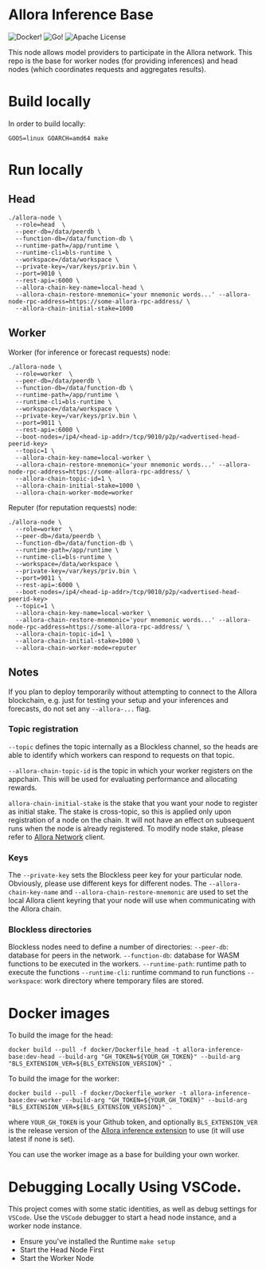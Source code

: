 # Allora Inference Base

![Docker!](https://img.shields.io/badge/Docker-2CA5E0?style=for-the-badge&logo=docker&logoColor=white)
![Go!](https://img.shields.io/badge/Go-00ADD8?style=for-the-badge&logo=go&logoColor=white)
![Apache License](https://img.shields.io/badge/Apache%20License-D22128?style=for-the-badge&logo=Apache&logoColor=white)

This node allows model providers to participate in the Allora network.
This repo is the base for worker nodes (for providing inferences) and head nodes (which coordinates requests and aggregates results).

# Build locally

In order to build locally:

```
GOOS=linux GOARCH=amd64 make
```

# Run locally

## Head

```
./allora-node \
  --role=head  \
  --peer-db=/data/peerdb \
  --function-db=/data/function-db \
  --runtime-path=/app/runtime \
  --runtime-cli=bls-runtime \
  --workspace=/data/workspace \
  --private-key=/var/keys/priv.bin \
  --port=9010 \
  --rest-api=:6000 \
  --allora-chain-key-name=local-head \
  --allora-chain-restore-mnemonic='your mnemonic words...' --allora-node-rpc-address=https://some-allora-rpc-address/ \
  --allora-chain-initial-stake=1000
```
## Worker

Worker (for inference or forecast requests) node: 

```
./allora-node \
  --role=worker  \
  --peer-db=/data/peerdb \
  --function-db=/data/function-db \
  --runtime-path=/app/runtime \
  --runtime-cli=bls-runtime \
  --workspace=/data/workspace \
  --private-key=/var/keys/priv.bin \
  --port=9011 \
  --rest-api=:6000 \
  --boot-nodes=/ip4/<head-ip-addr>/tcp/9010/p2p/<advertised-head-peerid-key>
  --topic=1 \
  --allora-chain-key-name=local-worker \
  --allora-chain-restore-mnemonic='your mnemonic words...' --allora-node-rpc-address=https://some-allora-rpc-address/ \
  --allora-chain-topic-id=1 \
  --allora-chain-initial-stake=1000 \
  --allora-chain-worker-mode=worker
```

Reputer (for reputation requests) node: 

```
./allora-node \
  --role=worker  \
  --peer-db=/data/peerdb \
  --function-db=/data/function-db \
  --runtime-path=/app/runtime \
  --runtime-cli=bls-runtime \
  --workspace=/data/workspace \
  --private-key=/var/keys/priv.bin \
  --port=9011 \
  --rest-api=:6000 \
  --boot-nodes=/ip4/<head-ip-addr>/tcp/9010/p2p/<advertised-head-peerid-key>
  --topic=1 \
  --allora-chain-key-name=local-worker \
  --allora-chain-restore-mnemonic='your mnemonic words...' --allora-node-rpc-address=https://some-allora-rpc-address/ \
  --allora-chain-topic-id=1 \
  --allora-chain-initial-stake=1000 \
  --allora-chain-worker-mode=reputer
```

## Notes 

If you plan to deploy temporarily without attempting to connect to the Allora blockchain, e.g. just for testing your setup and your inferences and forecasts, do not set any `--allora-...` flag.

### Topic registration

`--topic` defines the topic internally as a Blockless channel, so the heads are able to identify which workers can respond to requests on that topic.

`--allora-chain-topic-id` is the topic in which your worker registers on the appchain. This will be used for evaluating performance and allocating rewards.

`allora-chain-initial-stake` is the stake that you want your node to register as initial stake. The stake is cross-topic, so this is applied only upon registration of a node on the chain. It will not have an effect on subsequent runs when the node is already registered. To modify node stake, please refer to [Allora Network](github.com/allora-network/allora-appchain) client.

### Keys
The `--private-key` sets the Blockless peer key for your particular node. Obviously, please use different keys for different nodes.
The `--allora-chain-key-name` and `--allora-chain-restore-mnemonic` are used to set the local Allora client keyring that your node will use when communicating with the Allora chain.

### Blockless directories

Blockless nodes need to define a number of directories: 
`--peer-db`: database for peers in the network.
`--function-db`: database for WASM functions to be executed in the workers.
`--runtime-path`: runtime path to execute the functions
`--runtime-cli`: runtime command to run functions
`--workspace`: work directory where temporary files are stored.


# Docker images

To build the image for the head:

```
docker build --pull -f docker/Dockerfile_head -t allora-inference-base:dev-head --build-arg "GH_TOKEN=${YOUR_GH_TOKEN}" --build-arg "BLS_EXTENSION_VER=${BLS_EXTENSION_VERSION}" . 
```

To build the image for the worker:

```
docker build --pull -f docker/Dockerfile_worker -t allora-inference-base:dev-worker --build-arg "GH_TOKEN=${YOUR_GH_TOKEN}" --build-arg "BLS_EXTENSION_VER=${BLS_EXTENSION_VERSION}" . 
```

where `YOUR_GH_TOKEN` is your Github token, and optionally `BLS_EXTENSION_VER` is the release version of the [Allora inference extension](https://github.com/allora-network/allora-inference-extension) to use (it will use latest if none is set).

You can use the worker image as a base for building your own worker.


# Debugging Locally Using VSCode.

This project comes with some static identities, as well as debug settings for `VSCode`. Use the `VSCode` debugger to start a head node instance, and a worker node instance.

* Ensure you've installed the Runtime `make setup`
* Start the Head Node First
* Start the Worker Node
